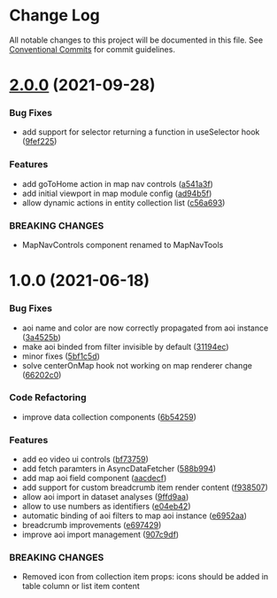 # Change Log

All notable changes to this project will be documented in this file.
See [Conventional Commits](https://conventionalcommits.org) for commit guidelines.

# [2.0.0](https://gitlab.dev.eoss-cloud.it/frontend/oida/compare/@oida/ui-react-mobx@1.0.0...@oida/ui-react-mobx@2.0.0) (2021-09-28)


### Bug Fixes

* add support for selector returning a function in useSelector hook ([9fef225](https://gitlab.dev.eoss-cloud.it/frontend/oida/commit/9fef22532323fb329cd900c8c66ce0845673fa42))


### Features

* add goToHome action in map nav controls ([a541a3f](https://gitlab.dev.eoss-cloud.it/frontend/oida/commit/a541a3f33900843e999d325e7358e7349f06ebdc))
* add initial viewport in map module config ([ad94b5f](https://gitlab.dev.eoss-cloud.it/frontend/oida/commit/ad94b5fc6f74c4e1fd8854300cada210105730c2))
* allow dynamic actions in entity collection list ([c56a693](https://gitlab.dev.eoss-cloud.it/frontend/oida/commit/c56a69383cddd9bd1691227bf914f3c9360f0add))


### BREAKING CHANGES

* MapNavControls component renamed to MapNavTools





# 1.0.0 (2021-06-18)


### Bug Fixes

* aoi name and color are now correctly propagated from aoi instance ([3a4525b](https://gitlab.dev.eoss-cloud.it/frontend/oida/commit/3a4525b2ba6821e02d6d1bb465ca433397455929))
* make aoi binded from filter invisible by default ([31194ec](https://gitlab.dev.eoss-cloud.it/frontend/oida/commit/31194ec613dc8725bd9f24188e8085e6014297bd))
* minor fixes ([5bf1c5d](https://gitlab.dev.eoss-cloud.it/frontend/oida/commit/5bf1c5d8e62fef3c7eb7c0cf9a268e014e572031))
* solve centerOnMap hook not working on map renderer change ([66202c0](https://gitlab.dev.eoss-cloud.it/frontend/oida/commit/66202c0fbf1e5c238bd0a5f42fe37f920fdc1dac))


### Code Refactoring

* improve data collection components ([6b54259](https://gitlab.dev.eoss-cloud.it/frontend/oida/commit/6b542593300a06cc6fff16a0c0100a99ab786b31))


### Features

* add eo video ui controls ([bf73759](https://gitlab.dev.eoss-cloud.it/frontend/oida/commit/bf73759716b156b152e3b09aa97fedfe1effe082))
* add fetch paramters in AsyncDataFetcher ([588b994](https://gitlab.dev.eoss-cloud.it/frontend/oida/commit/588b9940e2fa071125654288868bd5d5092f49d8))
* add map aoi field component ([aacdecf](https://gitlab.dev.eoss-cloud.it/frontend/oida/commit/aacdecff3248b8e1e513dafe77bab2decda35f08))
* add support for custom breadcrumb item render content ([f938507](https://gitlab.dev.eoss-cloud.it/frontend/oida/commit/f9385079309786a577249eaf4bfcc95d19440602))
* allow aoi import in dataset analyses ([9ffd9aa](https://gitlab.dev.eoss-cloud.it/frontend/oida/commit/9ffd9aa8f9572876be74c348026c4e6a46fb4189))
* allow to use numbers as identifiers ([e04eb42](https://gitlab.dev.eoss-cloud.it/frontend/oida/commit/e04eb420fa84a0749f473eb599e201ef6941bf0c))
* automatic binding of aoi filters to map aoi instance ([e6952aa](https://gitlab.dev.eoss-cloud.it/frontend/oida/commit/e6952aa1ad9c3e2a575f8572852a274bc5a474e3))
* breadcrumb improvements ([e697429](https://gitlab.dev.eoss-cloud.it/frontend/oida/commit/e697429c074d0df585a3178b5061e4d39d4f20ff))
* improve aoi import management ([907c9df](https://gitlab.dev.eoss-cloud.it/frontend/oida/commit/907c9df0c119821803d74b225a19909d1f605ad1))


### BREAKING CHANGES

* Removed icon from collection item props: icons should be added in table column or
list item content
